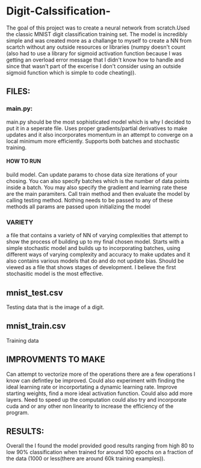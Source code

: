 # Digit-Calssification-
The goal of this project was to create a neural network from scratch.Used the classic MNIST digit classification training set. 
The model is incredibly simple and was created more as a challange to myself to create a NN from scartch without any outside resources or libraries (numpy doesn't count (also had to use a library for sigmoid activation function because I was getting an overload error message that I didn't know how to handle and since that wasn't part of the excerise I don't consider using an outside sigmoid function which is simple to code cheating)).
## FILES:
### main.py:
main.py should be the most sophisticated model which is why I decided to put it in a seperate file. Uses proper gradients/partial derivatives to make updates and it also incorporates momentum in an attempt to converge on a local minimum more efficiently. Supports both batches and stochastic training.
#### HOW TO RUN
build model. Can update params to chose data size iterations of your chosing. You can also specify batches which is the number of data points inside a batch. You may also specify the gradient and learning rate these are the main paramiters. 
Call train method and then evaluate the model by calling testing method. Nothing needs to be passed to any of these methods all params are passed upon initializing the model

### VARIETY
a file that contains a variety of NN of varying complexities that attempt to show the process of building up to my final chosen model. Starts with a simple stochastic model and builds up to incorporating batches, using different ways of varying complexity and accuracy to make updates and it also contains various models that do and do not update bias. Should be viewed as a file that shows stages of development. I believe the first stochasitic model is the most effective. 

## mnist_test.csv
Testing data that is the image of a digit.

## mnist_train.csv
Training data

## IMPROVMENTS TO MAKE
Can attempt to vectorize more of the operations there are a few operations I know can defintley be improved. Could also experiment with finding the ideal learning rate or incorportating a dynamic learning rate. Improve starting weights, find a more ideal activation function. Could also add more layers. Need to speed up the computation could also try and incorporate cuda and or any other non linearity to increase the efficiency of the program.

## RESULTS:
Overall the I found the model provided good results ranging from high 80 to low 90% classification when trained for around 100 epochs on a fraction of the data (1000 or less(there are around 60k training examples)).

